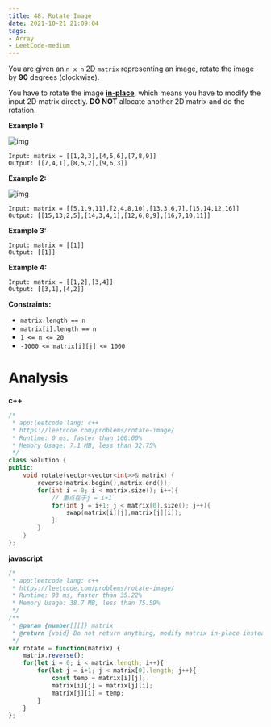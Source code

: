 ```yaml
---
title: 48. Rotate Image
date: 2021-10-21 21:09:04
tags:
- Array
- LeetCode-medium
---
```


You are given an `n x n` 2D `matrix` representing an image, rotate the image by **90** degrees (clockwise).

You have to rotate the image [**in-place**](https://en.wikipedia.org/wiki/In-place_algorithm), which means you have to modify the input 2D matrix directly. **DO NOT** allocate another 2D matrix and do the rotation.

 

**Example 1:**

![img](https://assets.leetcode.com/uploads/2020/08/28/mat1.jpg)

```
Input: matrix = [[1,2,3],[4,5,6],[7,8,9]]
Output: [[7,4,1],[8,5,2],[9,6,3]]
```

 <!-- more -->

**Example 2:**

![img](https://assets.leetcode.com/uploads/2020/08/28/mat2.jpg)

```
Input: matrix = [[5,1,9,11],[2,4,8,10],[13,3,6,7],[15,14,12,16]]
Output: [[15,13,2,5],[14,3,4,1],[12,6,8,9],[16,7,10,11]]
```

**Example 3:**

```
Input: matrix = [[1]]
Output: [[1]]
```

**Example 4:**

```
Input: matrix = [[1,2],[3,4]]
Output: [[3,1],[4,2]]
```

 

**Constraints:**

- `matrix.length == n`
- `matrix[i].length == n`
- `1 <= n <= 20`
- `-1000 <= matrix[i][j] <= 1000`

# Analysis

**c++**

```c++
/*
 * app:leetcode lang: c++
 * https://leetcode.com/problems/rotate-image/
 * Runtime: 0 ms, faster than 100.00%
 * Memory Usage: 7.1 MB, less than 32.75%
 */
class Solution {
public:
    void rotate(vector<vector<int>>& matrix) {
        reverse(matrix.begin(),matrix.end());
        for(int i = 0; i < matrix.size(); i++){
            // 重点在于j = i+1
            for(int j = i+1; j < matrix[0].size(); j++){
                swap(matrix[i][j],matrix[j][i]);
            }
        }
    }
};
```

**javascript**

```js
/*
 * app:leetcode lang: c++
 * https://leetcode.com/problems/rotate-image/
 * Runtime: 93 ms, faster than 35.22% 
 * Memory Usage: 38.7 MB, less than 75.59%
 */
/**
 * @param {number[][]} matrix
 * @return {void} Do not return anything, modify matrix in-place instead.
 */
var rotate = function(matrix) {
    matrix.reverse();
    for(let i = 0; i < matrix.length; i++){
        for(let j = i+1; j < matrix[0].length; j++){
            const temp = matrix[i][j];
            matrix[i][j] = matrix[j][i];
            matrix[j][i] = temp;
        }
    }
};
```

